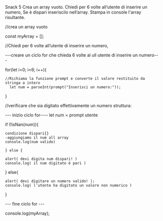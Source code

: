 Snack 5
Crea un array vuoto.
Chiedi per 6 volte all’utente di inserire un numero,
Se è dispari inseriscilo nell’array.
Stampa in console l'array risultante.

//crea un array vuoto

const myArray = [];

//Chiedi per 6 volte all’utente di inserire un numero,
 
 ---creare un ciclo for che chieda 6 volte al ull utente di inserire un numero---

  for(let i=0; i<6; i++){

    //Richiama la funzione prompt e converte il valore restituito da stringa a intero
      let num = parseInt(prompt("Inserisci un numero:"));
    
  }




//verificare che sia digitato effettivamente un numero struttura:

--- inizio ciclo for----
    let num = prompt utente

if (!isNan(num)){

    condizione dispari{}
    -aggiungiamo il num all array
    console.log(num valido)

    } else {

    alert( devi digita num dispari! )
    console.log( il num digitato è pari )
    
} else{

    alert( devi digitare un numero valido! );
    console.log( l'utente ha digitato un valore non numerico )

}

--- fine ciclo for ---

console.log(myArray);
